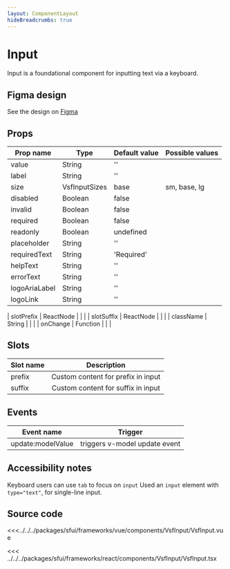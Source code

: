 ```yaml
---
layout: ComponentLayout
hideBreadcrumbs: true
---
```

# Input

Input is a foundational component for inputting text via a keyboard. 

<Generate />

## Figma design

See the design on [Figma](https://www.figma.com/file/CWOkbpne0tDpSenT4ZEUTQ/%F0%9F%9B%A0-SFUI-2-%7C-Development?node-id=11042%3A14775&t=TM0falrJEGGFRjE1-4)

## Props

| Prop name    | Type            | Default value | Possible values                        |
| ------------ | --------        | ------------- | -------------------------------------- |
| value        | String          | ''            |                                        |
| label        | String          | ''            |                                        |
| size         | VsfInputSizes  | base          | sm, base, lg                           |
| disabled     | Boolean         | false         |                                        |
| invalid      | Boolean         | false         |                                        |
| required     | Boolean         | false         |                                        |
| readonly     | Boolean         | undefined     |                                        |
| placeholder  | String          | ''            |                                        |
| requiredText | String          | 'Required'   |                                        |
| helpText     | String          | ''            |                                        |
| errorText    | String          | ''            |                                        |
| logoAriaLabel| String          | ''            |                                        |
| logoLink     | String          | ''            |                                        |
<!-- react -->
| slotPrefix   | ReactNode       |               |                                        |
| slotSuffix   | ReactNode       |               |                                        |
| className    | String          |               |                                        |
| onChange     | Function        |               |                                        |
<!-- end react -->

<!-- vue -->
## Slots

| Slot name     |            Description            |
| ---------     | :-------------------------------: |
|  prefix       |   Custom content for prefix in input       |
|  suffix       |   Custom content for suffix in input       |
<!-- end vue -->

<!-- vue -->

## Events

| Event name        |            Trigger             |
| ----------------- | :----------------------------: |
| update:modelValue | triggers v-model update event  |

<!-- end vue -->

## Accessibility notes

Keyboard users can use `tab` to focus on `input`
Used an `input` element with `type="text"`, for single-line input.

## Source code

<!-- vue -->

<<<../../../packages/sfui/frameworks/vue/components/VsfInput/VsfInput.vue

<!-- end vue -->

<!-- react -->

<<< ../../../packages/sfui/frameworks/react/components/VsfInput/VsfInput.tsx

<!-- end react -->
